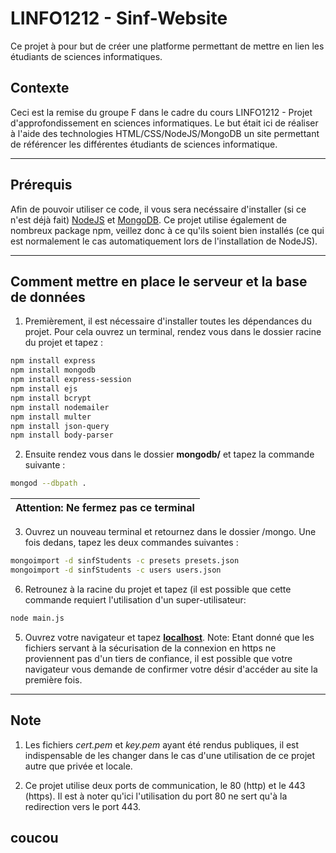 # LINFO1212 - Sinf-Website

Ce projet à pour but de créer une platforme permettant de mettre en lien les étudiants de sciences informatiques.

## Contexte

Ceci est la remise du groupe F dans le cadre du cours LINFO1212 - Projet d'approfondissement en sciences informatiques.
Le but était ici de réaliser à l'aide des technologies HTML/CSS/NodeJS/MongoDB un site permettant de référencer les différentes étudiants de sciences informatique.

---

## Prérequis

Afin de pouvoir utiliser ce code, il vous sera necéssaire d'installer (si ce n'est déjà fait) [NodeJS](https://nodejs.org/en/) et [MongoDB](https://docs.mongodb.com/manual/installation/). Ce projet utilise également de nombreux package npm, veillez donc à ce qu'ils soient bien installés (ce qui est normalement le cas automatiquement lors de l'installation de NodeJS). 

---

## Comment mettre en place le serveur et la base de données

1. Premièrement, il est nécessaire d'installer toutes les dépendances du projet. Pour cela ouvrez un terminal, rendez vous dans le dossier racine du projet et tapez : 
```bash
npm install express
npm install mongodb
npm install express-session
npm install ejs
npm install bcrypt
npm install nodemailer
npm install multer
npm install json-query
npm install body-parser
```
2. Ensuite rendez vous dans le dossier **mongodb/** et tapez la commande suivante :
```bash
mongod --dbpath .
```
| Attention: Ne fermez pas ce terminal|
| --- |

3. Ouvrez un nouveau terminal et retournez dans le dossier /mongo. Une fois dedans, tapez les deux commandes suivantes : 
```bash
mongoimport -d sinfStudents -c presets presets.json
mongoimport -d sinfStudents -c users users.json
```

6. Retrounez à la racine du projet et tapez (il est possible que cette commande requiert l'utilisation d'un super-utilisateur:
```bash
node main.js
```

5. Ouvrez votre navigateur et tapez [**localhost**](https://localhost/). 
Note: Etant donné que les fichiers servant à la sécurisation de la connexion en https ne proviennent pas d'un tiers de confiance, il est possible que votre navigateur vous demande de confirmer votre désir d'accéder au site la première fois.

---

## Note

1. Les fichiers *cert.pem* et *key.pem* ayant été rendus publiques, il est indispensable de les changer dans le cas d'une utilisation de ce projet autre que privée et locale.

2. Ce projet utilise deux ports de communication, le 80 (http) et le 443 (https). Il est à noter qu'ici l'utilisation du port 80 ne sert qu'à la redirection vers le port 443.

## coucou
